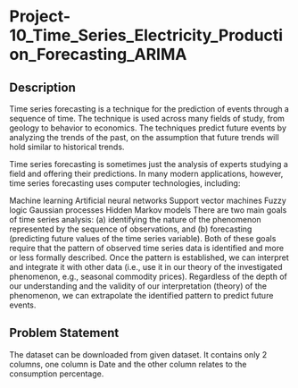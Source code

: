 # Project-10_Time_Series_Electricity_Production_Forecasting_ARIMA

## Description
Time series forecasting is a technique for the prediction of events through a sequence of time. The technique is used across many fields of study, from geology to behavior to economics. The techniques predict future events by analyzing the trends of the past, on the assumption that future trends will hold similar to historical trends.

Time series forecasting is sometimes just the analysis of experts studying a field and offering their predictions. In many modern applications, however, time series forecasting uses computer technologies, including:

Machine learning
Artificial neural networks
Support vector machines
Fuzzy logic
Gaussian processes
Hidden Markov models
There are two main goals of time series analysis: (a) identifying the nature of the phenomenon represented by the sequence of observations, and (b) forecasting (predicting future values of the time series variable). Both of these goals require that the pattern of observed time series data is identified and more or less formally described. Once the pattern is established, we can interpret and integrate it with other data (i.e., use it in our theory of the investigated phenomenon, e.g., seasonal commodity prices). Regardless of the depth of our understanding and the validity of our interpretation (theory) of the phenomenon, we can extrapolate the identified pattern to predict future events.

## Problem Statement
 
The dataset can be downloaded from given dataset. It contains only 2 columns, one column is Date and the other column relates to the consumption percentage.
